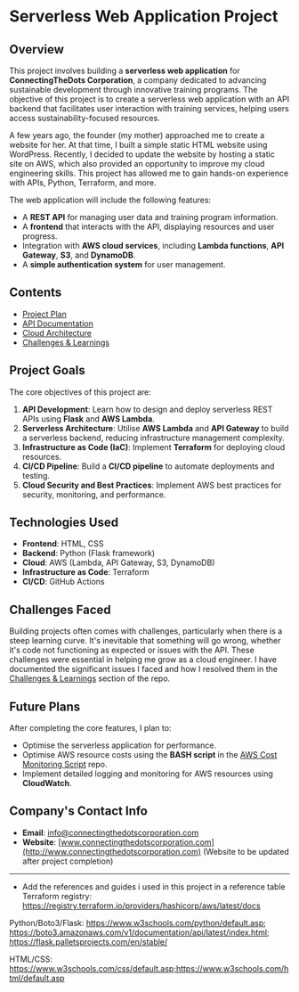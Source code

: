 # Serverless Web Application Project

## Overview

This project involves building a **serverless web application** for **ConnectingTheDots Corporation**, a company dedicated to advancing sustainable development through innovative training programs. The objective of this project is to create a serverless web application with an API backend that facilitates user interaction with training services, helping users access sustainability-focused resources.

A few years ago, the founder (my mother) approached me to create a website for her. At that time, I built a simple static HTML website using WordPress. Recently, I decided to update the website by hosting a static site on AWS, which also provided an opportunity to improve my cloud engineering skills. This project has allowed me to gain hands-on experience with APIs, Python, Terraform, and more.

The web application will include the following features:
- A **REST API** for managing user data and training program information.
- A **frontend** that interacts with the API, displaying resources and user progress.
- Integration with **AWS cloud services**, including **Lambda functions**, **API Gateway**, **S3**, and **DynamoDB**.
- A **simple authentication system** for user management.

## Contents

- [Project Plan](project-plan.md)
- [API Documentation](api-documentation.md)
- [Cloud Architecture](cloud-architecture.md)
- [Challenges & Learnings](challenges-and-learnings.md)

## Project Goals

The core objectives of this project are:
1. **API Development**: Learn how to design and deploy serverless REST APIs using **Flask** and **AWS Lambda**.
2. **Serverless Architecture**: Utilise **AWS Lambda** and **API Gateway** to build a serverless backend, reducing infrastructure management complexity.
3. **Infrastructure as Code (IaC)**: Implement **Terraform** for deploying cloud resources.
4. **CI/CD Pipeline**: Build a **CI/CD pipeline** to automate deployments and testing.
5. **Cloud Security and Best Practices**: Implement AWS best practices for security, monitoring, and performance.

## Technologies Used

- **Frontend**: HTML, CSS
- **Backend**: Python (Flask framework)
- **Cloud**: AWS (Lambda, API Gateway, S3, DynamoDB)
- **Infrastructure as Code**: Terraform
- **CI/CD**: GitHub Actions

## Challenges Faced

Building projects often comes with challenges, particularly when there is a steep learning curve. It's inevitable that something will go wrong, whether it's code not functioning as expected or issues with the API. These challenges were essential in helping me grow as a cloud engineer. I have documented the significant issues I faced and how I resolved them in the [Challenges & Learnings](challenges-and-learnings.md) section of the repo.

## Future Plans

After completing the core features, I plan to:
- Optimise the serverless application for performance.
- Optimise AWS resource costs using the **BASH script** in the [AWS Cost Monitoring Script](https://github.com/JThomas404/AWS-Cost-Monitoring-Script) repo.
- Implement detailed logging and monitoring for AWS resources using **CloudWatch**.

## Company's Contact Info

- **Email**: info@connectingthedotscorporation.com
- **Website**: [www.connectingthedotscorporation.com](http://www.connectingthedotscorporation.com) (Website to be updated after project completion)

---


* Add the references and guides i used in this project in a reference table
Terraform registry: https://registry.terraform.io/providers/hashicorp/aws/latest/docs

Python/Boto3/Flask: https://www.w3schools.com/python/default.asp; https://boto3.amazonaws.com/v1/documentation/api/latest/index.html; https://flask.palletsprojects.com/en/stable/

HTML/CSS: https://www.w3schools.com/css/default.asp;https://www.w3schools.com/html/default.asp

